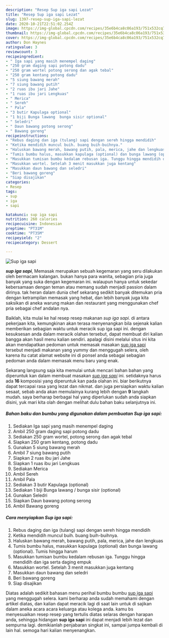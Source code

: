 ```yaml
---
description: "Resep Sup iga sapi Lezat"
title: "Resep Sup iga sapi Lezat"
slug: 1397-resep-sup-iga-sapi-lezat
date: 2020-10-21T22:51:02.254Z
image: https://img-global.cpcdn.com/recipes/35e6b4ca8c06a193/751x532cq70/sup-iga-sapi-foto-resep-utama.jpg
thumbnail: https://img-global.cpcdn.com/recipes/35e6b4ca8c06a193/751x532cq70/sup-iga-sapi-foto-resep-utama.jpg
cover: https://img-global.cpcdn.com/recipes/35e6b4ca8c06a193/751x532cq70/sup-iga-sapi-foto-resep-utama.jpg
author: Don Haynes
ratingvalue: 3
reviewcount: 3
recipeingredient:
- " Iga sapi yang masih menempel daging"
- "250 gram daging sapi potong dadu"
- "250 gram wortel potong serong dan agak tebal"
- "250 gram kentang potong dadu"
- "5 siung bawang merah"
- "7 siung bawang putih"
- "2 ruas ibu jari Jahe"
- "1 ruas ibu jari Lengkuas"
- " Merica"
- " Sereh"
- " Pala"
- "3 butir Kapulaga optional"
- "1 biji Bunga lawang  bunga sisir optional"
- " Seledri"
- " Daun bawang potong serong"
- " Bawang goreng"
recipeinstructions:
- "Rebus daging dan iga (tulang) sapi dengan sereh hingga mendidih"
- "Ketika mendidih muncul buih. buang buih-buihnya."
- "Haluskan bawang merah, bawang putih, pala, merica, jahe dan lengkuas"
- "Tumis bumbu halus, masukkan kapulaga (optional) dan bunga lawang (optional). Tumis hingga harum"
- "Masukkan tumisan bumbu kedalam rebusan iga. Tunggu hingga mendidih dan iga serta daging empuk"
- "Masukkan wortel. Setelah 3 menit masukkan juga kentang"
- "Masukkan daun bawang dan seledri"
- "Beri bawang goreng"
- "Siap disajikan"
categories:
- Resep
tags:
- sup
- iga
- sapi

katakunci: sup iga sapi 
nutrition: 260 calories
recipecuisine: Indonesian
preptime: "PT31M"
cooktime: "PT35M"
recipeyield: "2"
recipecategory: Dessert

---
```



![Sup iga sapi](https://img-global.cpcdn.com/recipes/35e6b4ca8c06a193/751x532cq70/sup-iga-sapi-foto-resep-utama.jpg)

<b><i>sup iga sapi</i></b>, Memasak merupakan sebuah kegemaran yang seru dilakukan oleh bermacam kalangan. bukan hanya para wanita, sebagian pria juga banyak yang suka dengan kegemaran ini. walaupun hanya untuk sekedar kebersamaan dengan teman atau memang sudah menjadi passion dalam dirinya. tak heran dalam dunia chef sekarang sedikit banyak ditemukan pria dengan ketrampilan memasak yang hebat, dan lebih banyak juga kita saksikan di aneka warung makan dan restaurant yang menggunakan chef pria sebagai chef andalan nya.



Baiklah, kita mulai ke hal resep resep makanan <i>sup iga sapi</i>. di antara pekerjaan kita, kemungkinan akan terasa menyenangkan bila sejenak kalian memberikan sebagian waktu untuk meracik sup iga sapi ini. dengan kesuksesan anda dalam meracik olahan tersebut, dapat membuat diri kalian bangga akan hasil menu kalian sendiri. apalagi disini melalui situs ini kita akan mendapatkan pedoman untuk memasak masakan <u>sup iga sapi</u> tersebut menjadi makanan yang yummy dan menggugah selera, oleh karena itu catat alamat website ini di ponsel anda sebagai sebagian pedoman anda dalam memasak menu baru yang enak.


Sekarang langsung saja kita memulai untuk mencari bahan bahan yang diperuntuk kan dalam membuat masakan <u><i>sup iga sapi</i></u> ini. setidaknya harus ada <b>16</b> komposisi yang diperuntuk kan pada olahan ini. biar berikutnya dapat tercapai rasa yang lezat dan nikmat. dan juga persiapkan waktu kalian sesaat, sebab anda akan memulainya kurang lebih dengan <b>9</b> langkah mudah. saya berharap berbagai hal yang diperlukan sudah anda siapkan disini, yuk mari kita olah dengan melihat dulu bahan baku selanjutnya ini.

<!--inarticleads1-->

##### Bahan baku dan bumbu yang digunakan dalam pembuatan Sup iga sapi:

1. Sediakan  Iga sapi yang masih menempel daging
1. Ambil 250 gram daging sapi potong dadu
1. Sediakan 250 gram wortel, potong serong dan agak tebal
1. Siapkan 250 gram kentang, potong dadu
1. Gunakan 5 siung bawang merah
1. Ambil 7 siung bawang putih
1. Siapkan 2 ruas ibu jari Jahe
1. Siapkan 1 ruas ibu jari Lengkuas
1. Sediakan  Merica
1. Ambil  Sereh
1. Ambil  Pala
1. Sediakan 3 butir Kapulaga (optional)
1. Sediakan 1 biji Bunga lawang / bunga sisir (optional)
1. Gunakan  Seledri
1. Siapkan  Daun bawang potong serong
1. Ambil  Bawang goreng




<!--inarticleads2-->

##### Cara menyiapkan Sup iga sapi:

1. Rebus daging dan iga (tulang) sapi dengan sereh hingga mendidih
1. Ketika mendidih muncul buih. buang buih-buihnya.
1. Haluskan bawang merah, bawang putih, pala, merica, jahe dan lengkuas
1. Tumis bumbu halus, masukkan kapulaga (optional) dan bunga lawang (optional). Tumis hingga harum
1. Masukkan tumisan bumbu kedalam rebusan iga. Tunggu hingga mendidih dan iga serta daging empuk
1. Masukkan wortel. Setelah 3 menit masukkan juga kentang
1. Masukkan daun bawang dan seledri
1. Beri bawang goreng
1. Siap disajikan




Diatas adalah sedikit bahasan menu perihal bumbu bumbu <u>sup iga sapi</u> yang menggugah selera. kami berharap anda sudah memahami dengan artikel diatas, dan kalian dapat meracik lagi di saat lain untuk di sajikan dalam aneka acara acara keluarga atau kolega anda. kamu bs menyesuaikan resep resep yang tertulis diatas selaras dengan harapan anda, sehingga hidangan <b>sup iga sapi</b> ini dapat menjadi lebih lezat dan sempurna lagi. demikianlah penjabaran singkat ini, sampai jumpa kembali di lain hal. semoga hari kalian menyenangkan.
